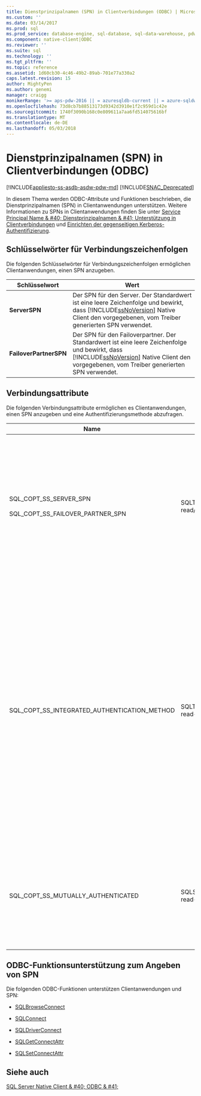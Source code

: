 ```yaml
---
title: Dienstprinzipalnamen (SPN) in Clientverbindungen (ODBC) | Microsoft Docs
ms.custom: ''
ms.date: 03/14/2017
ms.prod: sql
ms.prod_service: database-engine, sql-database, sql-data-warehouse, pdw
ms.component: native-client|ODBC
ms.reviewer: ''
ms.suite: sql
ms.technology: ''
ms.tgt_pltfrm: ''
ms.topic: reference
ms.assetid: 1d60cb30-4c46-49b2-89ab-701e77a330a2
caps.latest.revision: 15
author: MightyPen
ms.author: genemi
manager: craigg
monikerRange: '>= aps-pdw-2016 || = azuresqldb-current || = azure-sqldw-latest || >= sql-server-2016 || = sqlallproducts-allversions'
ms.openlocfilehash: 73d8cb7b88513173d9342d3910e1f2c959d1c42e
ms.sourcegitcommit: 1740f3090b168c0e809611a7aa6fd514075616bf
ms.translationtype: MT
ms.contentlocale: de-DE
ms.lasthandoff: 05/03/2018
---
```

# <a name="service-principal-names-spns-in-client-connections-odbc"></a>Dienstprinzipalnamen (SPN) in Clientverbindungen (ODBC)
[!INCLUDE[appliesto-ss-asdb-asdw-pdw-md](../../../includes/appliesto-ss-asdb-asdw-pdw-md.md)]
[!INCLUDE[SNAC_Deprecated](../../../includes/snac-deprecated.md)]

  In diesem Thema werden ODBC-Attribute und Funktionen beschrieben, die Dienstprinzipalnamen (SPN) in Clientanwendungen unterstützen. Weitere Informationen zu SPNs in Clientanwendungen finden Sie unter [Service Principal Name & #40; Dienstprinzipalnamen & #41; Unterstützung in Clientverbindungen](../../../relational-databases/native-client/features/service-principal-name-spn-support-in-client-connections.md) und [Einrichten der gegenseitigen Kerberos-Authentifizierung](../../../relational-databases/native-client-odbc-how-to/get-mutual-kerberos-authentication.md).  
  
## <a name="connection-string-keywords"></a>Schlüsselwörter für Verbindungszeichenfolgen  
 Die folgenden Schlüsselwörter für Verbindungszeichenfolgen ermöglichen Clientanwendungen, einen SPN anzugeben.  
  
|Schlüsselwort|Wert|  
|-------------|-----------|  
|**ServerSPN**|Der SPN für den Server. Der Standardwert ist eine leere Zeichenfolge und bewirkt, dass [!INCLUDE[ssNoVersion](../../../includes/ssnoversion-md.md)] Native Client den vorgegebenen, vom Treiber generierten SPN verwendet.|  
|**FailoverPartnerSPN**|Der SPN für den Failoverpartner. Der Standardwert ist eine leere Zeichenfolge und bewirkt, dass [!INCLUDE[ssNoVersion](../../../includes/ssnoversion-md.md)] Native Client den vorgegebenen, vom Treiber generierten SPN verwendet.|  
  
## <a name="connection-attributes"></a>Verbindungsattribute  
 Die folgenden Verbindungsattribute ermöglichen es Clientanwendungen, einen SPN anzugeben und eine Authentifizierungsmethode abzufragen.  
  
|Name|Typ|Verwendung|  
|----------|----------|-----------|  
|SQL_COPT_SS_SERVER_SPN<br /><br /> SQL_COPT_SS_FAILOVER_PARTNER_SPN|SQLTCHAR, read/write|Gibt den SPN für den Server an. Der Standardwert ist eine leere Zeichenfolge und bewirkt, dass [!INCLUDE[ssNoVersion](../../../includes/ssnoversion-md.md)] Native Client den vorgegebenen, vom Treiber generierten SPN verwendet.<br /><br /> Dieses Attribut kann nur abgefragt werden, nachdem es programmgesteuert festgelegt wurde oder nachdem eine Verbindung geöffnet wurde. Wenn versucht wird, dieses Attribut für eine Verbindung abzufragen, die nicht geöffnet ist, und wenn dieses nicht programmgesteuert festgelegt wurde, dann wird SQL_ERROR zurückgegeben, und es wird ein Diagnosedatensatz mit SQLState 08003 und der Meldung "Verbindung nicht geöffnet" protokolliert.<br /><br /> Wenn versucht wird, dieses Attribut festzulegen, wenn eine Verbindung geöffnet ist, dann wird SQL_ERROR zurückgegeben, und es wird ein Diagnosedatensatz mit SQLState HY011 und der Meldung "Der Vorgang ist zu diesem Zeitpunkt nicht gültig" protokolliert.|  
|SQL_COPT_SS_INTEGRATED_AUTHENTICATION_METHOD|SQLTCHAR, read-only|Gibt die für die aktuelle Verbindung verwendete Authentifizierungsmethode zurück. An die Anwendung wird der Wert zurückgegeben, den Windows an [!INCLUDE[ssNoVersion](../../../includes/ssnoversion-md.md)] Native Client zurückgibt. Folgende Werte sind möglich:<br /><br /> "NTLM" wird zurückgegeben, wenn eine Verbindung mit der NTLM-Authentifizierung geöffnet wird.<br /><br /> "Kerberos" wird zurückgegeben, wenn eine Verbindung mit der Kerberos-Authentifizierung geöffnet wird.<br /><br /> <br /><br /> Dieses Attribut kann nur für eine geöffnete Verbindung gelesen werden, die Windows-Authentifizierung verwendet. Wenn versucht wird, dieses Attribut zu lesen, bevor eine Verbindung geöffnet wurde, dann wird SQL_ERROR zurückgegeben, und es wird ein Fehler mit SQLState 08003 und der Meldung "Verbindung nicht geöffnet" protokolliert.<br /><br /> Wenn dieses Attribut für eine Verbindung abgefragt wird, für die nicht die Windows-Authentifizierung verwendet wurde, wird SQL_ERROR zurückgegeben, und es wird ein Fehler mit SQLState HY092 und der Meldung "Attribut/Optionsbezeichner ungültig (SQL_COPT_SS_INTEGRATED_AUTHENTICATION_METHOD ist nur für vertrauenswürdige Verbindungen verfügbar)" protokolliert.<br /><br /> Wenn die Authentifizierungsmethode nicht ermittelt werden kann,dann wird SQL_ERROR zurückgegeben, und es wird ein Fehler mit SQLState HY000 und der Meldung "Allgemeiner Fehler" protokolliert.|  
|SQL_COPT_SS_MUTUALLY_AUTHENTICATED|SQLSMALLINT, read-only|Gibt SQL_TRUE zurück, wenn der Server in der Verbindung gegenseitig authentifiziert wurde; andernfalls wird SQL_FALSE zurückgegeben.<br /><br /> Dieses Attribut kann nur für eine geöffnete Verbindung gelesen werden. Wenn versucht wird, dieses Attribut zu lesen, bevor eine Verbindung geöffnet wurde, dann wird SQL_ERROR zurückgegeben, und es wird ein Fehler mit SQLState 08003 und der Meldung "Verbindung nicht geöffnet" protokolliert.<br /><br /> Wenn dieses Attribut für eine Verbindung abgefragt wird, für die keine Windows-Authentifizierung verwendet wurde, wird SQL_FALSE zurückgegeben.|  
  
## <a name="odbc-function-support-for-specifying-spns"></a>ODBC-Funktionsunterstützung zum Angeben von SPN  
 Die folgenden ODBC-Funktionen unterstützen Clientanwendungen und SPN:  
  
-   [SQLBrowseConnect](../../../relational-databases/native-client-odbc-api/sqlbrowseconnect.md)  
  
-   [SQLConnect](../../../relational-databases/native-client-odbc-api/sqlconnect.md)  
  
-   [SQLDriverConnect](../../../relational-databases/native-client-odbc-api/sqldriverconnect.md)  
  
-   [SQLGetConnectAttr](../../../relational-databases/native-client-odbc-api/sqlgetconnectattr.md)  
  
-   [SQLSetConnectAttr](../../../relational-databases/native-client-odbc-api/sqlsetconnectattr.md)  
  
## <a name="see-also"></a>Siehe auch  
 [SQL Server Native Client & #40; ODBC & #41;](../../../relational-databases/native-client/odbc/sql-server-native-client-odbc.md)  
  
  
